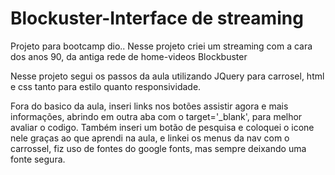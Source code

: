 # Blockuster-Interface de streaming
Projeto para bootcamp dio..
Nesse projeto criei um streaming com a cara dos anos 90, da antiga rede de home-videos Blockbuster

Nesse projeto segui os passos da aula utilizando JQuery para carrosel, html e css tanto para estilo quanto responsividade.

Fora do basico da aula, inseri links nos botões assistir agora e mais informações, abrindo em outra aba com o target='_blank', para melhor avaliar o codigo. Também inseri um botão de pesquisa e coloquei o icone nele graças ao que aprendi na aula, e linkei os menus da nav com o carrossel, fiz uso de fontes do google fonts, mas sempre deixando uma fonte segura.


